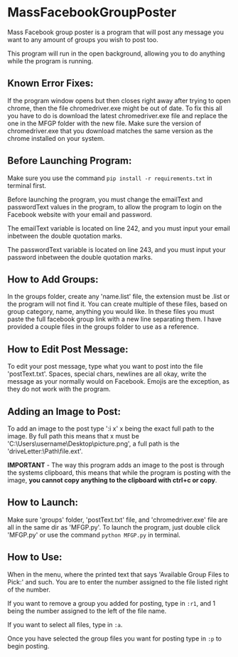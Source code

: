 # MassFacebookGroupPoster

Mass Facebook group poster is a program that will post any message you want to any amount of groups you wish to post too.

This program will run in the open background, allowing you to do anything while the program is running.

## Known Error Fixes:
If the program window opens but then closes right away after trying to open chrome, then the file chromedriver.exe might be out of date. To fix this all you have to do is download the latest chromedriver.exe file and replace the one in the MFGP folder with the new file. Make sure the version of chromedriver.exe that you download matches the same version as the chrome installed on your system.

## Before Launching Program:
Make sure you use the command `pip install -r requirements.txt` in terminal first.

Before launching the program, you must change the emailText and passwordText values in the program, to allow the program to login on the Facebook website with your email and password.

The emailText variable is located on line 242, and you must input your email inbetween the double quotation marks.

The passwordText variable is located on line 243, and you must input your password inbetween the double quotation marks.

## How to Add Groups:
In the groups folder, create any 'name.list' file, the extension must be .list or the program will not find it. You can create multiple of these files, based on group category, name, anything you would like. In these files you must paste the full facebook group link with a new line separating them. I have provided a couple files in the groups folder to use as a reference.

## How to Edit Post Message:
To edit your post message, type what you want to post into the file 'postText.txt'. Spaces, special chars, newlines are all okay, write the message as your normally would on Facebook. Emojis are the exception, as they do not work with the program.

## Adding an Image to Post:
To add an image to the post type ':i x' x being the exact full path to the image. By full path this means that x must be 'C:\Users\username\Desktop\picture.png', a full path is the 'driveLetter:\Path\file.ext'.

**IMPORTANT** - The way this program adds an image to the post is through the systems clipboard, this means that while the program is posting with the image, **you cannot copy anything to the clipboard with ctrl+c or copy**.

## How to Launch:
Make sure 'groups' folder, 'postText.txt' file, and 'chromedriver.exe' file are all in the same dir as 'MFGP.py'. To launch the program, just double click 'MFGP.py' or use the command `python MFGP.py` in terminal.

## How to Use:
When in the menu, where the printed text that says 'Available Group Files to Pick:' and such. You are to enter the number assigned to the file listed right of the number.

If you want to remove a group you added for posting, type in `:r1`, and 1 being the number assigned to the left of the file name.

If you want to select all files, type in `:a`.

Once you have selected the group files you want for posting type in `:p` to begin posting.

